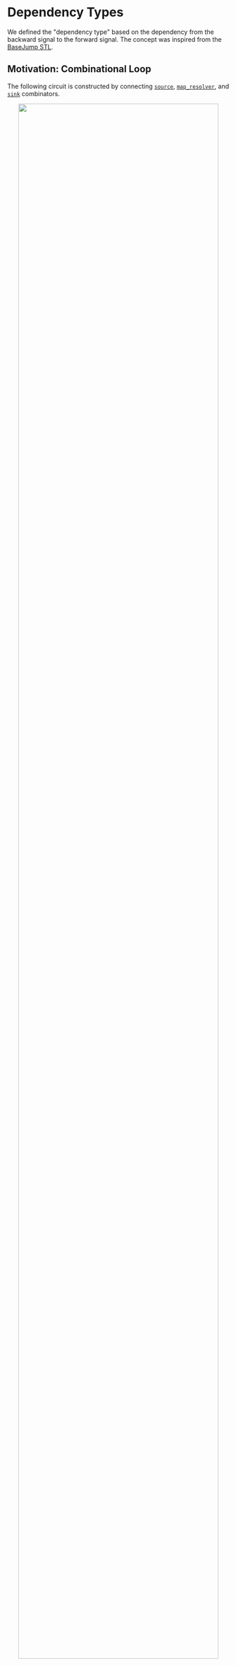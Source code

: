 # Dependency Types

We defined the "dependency type" based on the dependency from the backward signal to the forward signal.
The concept was inspired from the [BaseJump STL](https://dl.acm.org/doi/pdf/10.1145/3195970.3199848).

## Motivation: Combinational Loop

The following circuit is constructed by connecting [`source`](../lang/combinator.md#source), [`map_resolver`](../lang/combinator.md#map_resolver), and [`sink`](../lang/combinator.md#sink) combinators.

<p align="center">
  <img src="../figure/dependency-comb-loop.svg" width=95% />
</p>

```rust,noplayground
fn m() {
    I::<VrH<Opt<u32>, Opt<u32>>>::source()
        .map_resolver::<Opt<u32>>(|p: Ready<Opt<u32>>| p.inner.unwrap_or(0))
        .sink()
}
```

In this circuit, we can consider the dependency between the `f2` and `b2` signals from two perspectives:

- Since the `source` combinator forwards the backward signals to the forward signals and the `map_resolver` combinator preserves the dependencies between its forward and backward signals, there is a dependency `b2 -> b1 -> f1 -> f2`.
- Since the `sink` combinator forwards the forward signals to the backward signals, there is a dependency `f2 -> b2`.

Thus, a cyclic dependency exists between `f2` and `b2`.
This is commonly referred to as a *combinational loop*, which makes the circuit never stabilize and causes the simulator to hang.
A combinational loop occurs when the output of some combinational logic is fed back into the input of that same combinational logic without any intervening register.

## Dependency Types

To prevent combinational loops in circuit design, we use a type system called "Dependency Type".

We categorize interfaces into two kinds of types: `Helpful` and `Demanding`.

- `Helpful`: forward signals does not depend on its backward signals.
- `Demanding`: forward signals depends on its backward signals, and they satisfy the condition that if the payload is `Some`, the ready condition is true.

Based on the above definition, in the motivational circuit, both the interface between `source` and `map_resolver` and the interface between `map_resolver` and `sink` are of the `Demanding` type.

> NOTE: In our type system, we do not consider the case where the forward signals depend on the backward signals, the payload is `Some`, but the ready condition is false.
This case is guaranteed not to occur when the circuit is designed only with the combinator defiend in our standard combinator library.

In HazardFlow, we defined the dependency type as an enum `Dep`:

```rust,noplayground
/// Dependency type of a hazard interface.
#[derive(Debug, Clone, Copy, PartialEq, Eq, PartialOrd, Ord, ConstParamTy)]
enum Dep {
    /// The payload (`Fwd`) does not depend on the resolver (`Bwd`).
    Helpful = 0,

    /// The payload (`Fwd`) depends on the resolver (`Bwd`), and they satisfy the condition that if the payload is
    /// `Some`, `Hazard::ready(p, r)` is true.
    ///
    /// It is a bug to make the payload depend on the resolver but break the condition.
    Demanding = 1,
}
```

and we annotated the dependency type to the hazard interface.

```rust,noplayground
/// Hazard interface.
#[derive(Debug)]
struct I<H: Hazard, const D: Dep>;
```

The benefit of using dependency types is that we can restrict the usage of combinators that introduce a combinational loop, which leads to more productive circuit design.
We will explain more with the example of interface combinators.

## Examples: Types for Interface Combinators

Let's look into the IO type for the interface combinators in the motivational circuit.

### `source`

<p align="center">
  <img src="../figure/dependency-source.svg" width=95% />
</p>

```rust,noplayground
impl<P: Copy> I<VrH<P, P>, { Dep::Demanding }> {
    fn source() -> I<VrH<P, P>, { Dep::Demanding }> {
        ().fsm::<I<VrH<P, P>, { Dep::Demanding }>, ()>((), |_, er, _| {
            let ep = if er.ready { Some(er.inner) } else { None };
            (ep, (), ())
        })
    }
}
```

Since the forward signals (`ep`) depend on the backward signals (`er`), its egress interface has a `Demanding` type.
Therefore, it returns an `I<VrH<P, P>, { Dep::Demanding }>`.

### `map_resolver`

<p align="center">
  <img src="../figure/dependency-map-resolver.svg" width=95% />
</p>

```rust,noplayground
impl<P: Copy, R: Copy, const D: Dep> I<VrH<P, R>, D> {
    fn map_resolver<ER: Copy>(self, f: impl Fn(Ready<ER>) -> R) -> I<VrH<P, ER>, D> {
        self.fsm::<I<VrH<P, ER>, D>, ()>(|ip, er, _| {
            let ep = ip;
            let ir = Ready::new(er.ready, f(er));
            (ep, ir, ())
        })
    }
}
```

The egress forward signals (`ep`) depend on the ingress forward signals (`ip`),
while ingress backward signals (`ir`) depend on the egress backward signals (`er`).
Therefore, if the ingress interface has a `Helpful` type (`ir -/-> ip`),
then the egress interface will also have a `Helpful` type (`er -> ir -/-> ip -> ep`).
Similarly, if the ingress interface has a `Demanding` type, then the egress interface will also have a `Demanding` type.
Consequently, it takes an `I<VrH<P, R>, D>` and returns an `I<VrH<P, ER>, D>`, where `D` can be any type.

### `sink`

<p align="center">
  <img src="../figure/dependency-sink.svg" width=95% />
</p>


```rust,noplayground
impl<P: Copy> I<VrH<P, Opt<P>>, { Dep::Helpful }> {
    fn sink(self) {
        self.fsm::<(), ()>((), |ip, _, _| {
            let ir = Ready::valid(ip);
            ((), ir, ())
        })
    }
}
```

Since the backward signals (`ir`) depend on the forward signals (`ip`),
a combinational loop occurs when the ingress interface has a `Demanding` type (`ir` -> `ip` -> `ir`).
To prevent this, we only allow the ingress interface to have a `Helpful` type.
Therefore, it takes only `I<VrH<P, Opt<P>>, { Dep::Helpful }>`.

Now let's apply the combinator types introduced above to the motivational circuit.

<p align="center">
  <img src="../figure/dependency-comb-loop-detection.svg" width=95% />
</p>

The egress interface of `source` combinator is `I<VrH<u32, u32>, { Dep::Demanding }>`,
and the egress interface of `map_resolver` combinator is `I<VrH<u32, Opt<u32>>, { Dep::Demanding }>`.
However, since the `sink` combinator only takes ingress interface of `Helpful` type,
we cannot apply the `sink` combinator to the egress interface of `map_resolver`.
This prevents the occurrence of combinational loops.
To apply the `sink` combinator, we need to change the type to `Helpful` by using combinators like [`reg_fwd`](../lang/combinator.md#reg_fwd).

## Limitations

Currently, a limitation exists in that dependency types cannot capture all types of combinational loops.
This is because dependency types only check for intra-interface dependencies and do not consider for inter-interface dependencies.
The most common example of this is the `fork-join` pattern.

<p align="center">
  <img src="../figure/dependency-limitations.svg" width=95% />
</p>

In the circuit described above, a combinational loop exists with `f1 -> b2 -> f1` and `f2 -> b1 -> f2`.
However, the current type system cannot detect such loops.
For the `lfork` combinator, since there is no dependency from `b1 -> f1` or `b2 -> f2`, if the ingress interface type is `Helpful`, then both egress interface types will also be `Helpful`.

And for the `join` combinator, it is designed to take two `Helpful` ingress interfaces (let's call them `i1` and `i2`) and return a `Helpful` egress interface.
However, a combinational loop occurs if there is a dependency from the backward signals of `i1` to the forward signals of `i2`, or from the backward signals of `i2` to the forward signals of `i1`.

Since the current type system cannot represent inter-interface dependencies, this remains as a limitation.
For now, we expect that these types of combinational loops will be detected by synthesis tools.

<!--
### `filter_map`

It takes an `I<VrH<P, R>, D>` and returns an `I<VrH<EP, R>, D>`.

### `reg_fwd`

It takes an `I<VrH<P, ()>, D>` and returns an `I<VrH<P, ()>, { Dep::Helpful }>`.

### `lfork`

It takes an `I<VrH<P, ()>, D>` and returns two `I<VrH<P, ()>, D>`.

### `join`

It takes `Vr<P1>`, `Vr<P2>` and returns an `Vr<(P1, P2)>`.
-->
